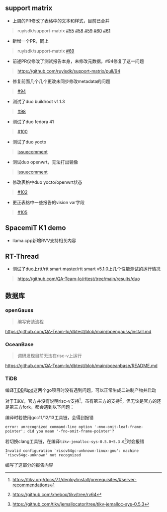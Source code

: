 ## support matrix
- 上周的PR修改了表格中的文本和样式，目前已合并

> ruyisdk/support-matrix [#55](https://github.com/ruyisdk/support-matrix/pull/55) [#58](https://github.com/ruyisdk/support-matrix/pull/58) [#59](https://github.com/ruyisdk/support-matrix/pull/59) [#60](https://github.com/ruyisdk/support-matrix/pull/60) [#61](https://github.com/ruyisdk/support-matrix/pull/61)

- 新增一个PR，同上

> ruyisdk/support-matrix [#69](https://github.com/ruyisdk/support-matrix/pull/69)

- 前述PR仅修改了测试报告本身，未修改元数据，#94修复了这一问题

> https://github.com/ruyisdk/support-matrix/pull/94

- 修复前面几个几个更改未同步修改metadata的问题

> [#94](https://github.com/ruyisdk/support-matrix/pull/94)

- 测试了duo buildroot v1.1.3

> [#98](https://github.com/ruyisdk/support-matrix/pull/98)

- 测试了duo fedora 41

> [#100](https://github.com/ruyisdk/support-matrix/pull/100)

- 测试了duo yocto

> [issuecomment](https://github.com/ruyisdk/support-matrix/issues/88#issuecomment-2456766804)

- 测试duo openwrt，无法打出镜像

> [issuecomment](https://github.com/ruyisdk/support-matrix/issues/101#issuecomment-2472372309)

- 修改表格中duo yocto/openwrt状态

> [#102](https://github.com/ruyisdk/support-matrix/pull/102)

- 更正表格中一些报告的vision var字段

> [#105](https://github.com/ruyisdk/support-matrix/pull/105)

## SpacemiT K1 demo
- llama.cpp新增RVV支持相关内容

## RT-Thread
- 测试了duo上rtt/rtt smart master/rtt smart v5.1.0上几个性能测试的运行情况

> https://github.com/QA-Team-lo/rttest/tree/main/results/duo

## 数据库
### openGauss
> 编写安装流程

https://github.com/QA-Team-lo/dbtest/blob/main/opengauss/install.md

### OceanBase
> 调研发现目前无法在risc-v上运行

https://github.com/QA-Team-lo/dbtest/blob/main/oceanbase/README.md

### TiDB

编译[TiDB](https://github.com/pingcap/tidb)和[pd](https://github.com/tikv/pd)这两个go项目时没有遇到问题，可以正常生成二进制产物并启动

对于[TiKV](https://github.com/tikv/tikv)，官方并没有说明risc-v支持[^1]，虽有第三方的支持[^2]，但无论是官方的还是第三方fork，都会遇到以下问题：

编译时若使用gcc11/12/13工具链，会得到报错

```log
error: unrecognized command-line option '-mno-omit-leaf-frame-pointer'; did you mean '-fno-omit-frame-pointer'?
```

若切换clang工具链，在编译`tikv-jemalloc-sys-0.5.0+5.3.0`[^3]时会报错

```log
Invalid configuration `riscv64gc-unknown-linux-gnu': machine `riscv64gc-unknown' not recognized
```

编写了这部分的报告内容

[^1]: https://tikv.org/docs/7.1/deploy/install/prerequisites/#server-recommendations
[^2]: https://github.com/xhebox/tikv/tree/rv64
[^3]: https://github.com/tikv/jemallocator/tree/tikv-jemalloc-sys-0.5.3